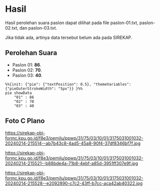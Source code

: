 # Hasil

Hasil perolehan suara paslon dapat dilihat pada file paslon-01.txt, paslon-02.txt, dan paslon-03.txt.

Jika tidak ada, artinya data tersebut belum ada pada SIREKAP.

## Perolehan Suara

 * Paslon 01: **86**.
 * Paslon 02: **70**.
 * Paslon 03: **40**.

```mermaid
%%{init: {"pie": {"textPosition": 0.5}, "themeVariables": {"pieOuterStrokeWidth": "5px"}} }%%
pie showData
    "01" : 86
    "02" : 70
    "03" : 40
```
## Foto C Plano

https://sirekap-obj-formc.kpu.go.id/f8e3/pemilu/ppwp/31/75/03/10/01/3175031001032-20240214-215514--ab7b43c8-4ad5-45a8-90f4-37df8346bf7f.jpg

https://sirekap-obj-formc.kpu.go.id/f8e3/pemilu/ppwp/31/75/03/10/01/3175031001032-20240214-215521--b88bde4a-71b8-4ebf-a85d-3951ff307e9f.jpg

https://sirekap-obj-formc.kpu.go.id/f8e3/pemilu/ppwp/31/75/03/10/01/3175031001032-20240214-215528--e2092890-c7c2-43ff-b7cc-aca42ab40322.jpg
